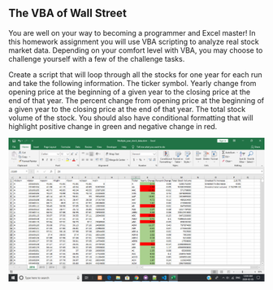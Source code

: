 ## The VBA of Wall Street

You are well on your way to becoming a programmer and Excel master! In this homework assignment you will use VBA scripting to analyze real stock market data. Depending on your comfort level with VBA, you may choose to challenge yourself with a few of the challenge tasks.

Create a script that will loop through all the stocks for one year for each run and take the following information.
The ticker symbol.
Yearly change from opening price at the beginning of a given year to the closing price at the end of that year.
The percent change from opening price at the beginning of a given year to the closing price at the end of that year.
The total stock volume of the stock.
You should also have conditional formatting that will highlight positive change in green and negative change in red.

![Stock Analysis Results - Year 2016](https://github.com/nabilih/VBA-challenge/blob/master/Homa%20Nabili%20-%20Stock%20Analysis%20Results%20-%20Year%202016.png)
